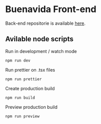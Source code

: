 # Buenavida Front-end

Back-end repositorie is available [here](https://github.com/SilviaPabon/buenavida-backend).

## Avilable node scripts

Run in development / watch mode

```
npm run dev
```

Run prettier on .tsx files

```
npm run prettier
```

Create production build

```
npm run build
```

Preview production build

```
npm run preview
```
